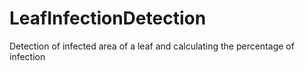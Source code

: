 # LeafInfectionDetection
Detection of infected area of a leaf and calculating the percentage of infection
